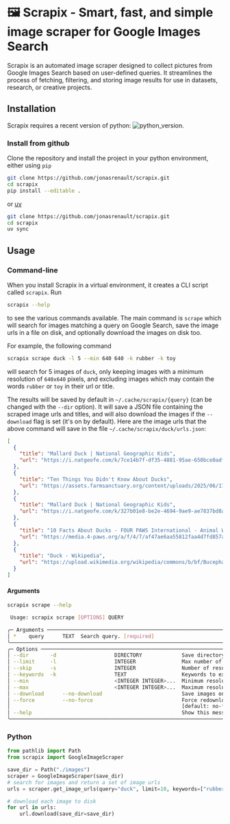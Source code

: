 # 🖼️ Scrapix - Smart, fast, and simple image scraper for Google Images Search

Scrapix is an automated image scraper designed to collect pictures from Google Images Search based on user-defined queries. It streamlines the process of fetching, filtering, and storing image results for use in datasets, research, or creative projects.

## Installation

Scrapix requires a recent version of python: ![python_version](https://img.shields.io/badge/Python-%3E=3.12-blue).

### Install from github

Clone the repository and install the project in your python environment, either using `pip`

```bash
git clone https://github.com/jonasrenault/scrapix.git
cd scrapix
pip install --editable .
```

or [uv](https://docs.astral.sh/uv/)

```bash
git clone https://github.com/jonasrenault/scrapix.git
cd scrapix
uv sync
```

## Usage

### Command-line

When you install Scrapix in a virtual environment, it creates a CLI script called `scrapix`. Run

```bash
scrapix --help
```

to see the various commands available. The main command is `scrape` which will search for images matching a query on Google Search, save the image urls in a file on disk, and optionally download the images on disk too.

For example, the following command

```bash
scrapix scrape duck -l 5 --min 640 640 -k rubber -k toy
```

will search for 5 images of `duck`, only keeping images with a minimum resolution of `640x640` pixels, and excluding images which may contain the words `rubber` or `toy` in their url or title.

The results will be saved by default in `~/.cache/scrapix/{query}` (can be changed with the `--dir` option). It will save a JSON file containing the scraped image urls and titles, and will also download the images if the `--download` flag is set (it's on by default). Here are the image urls that the above command will save in the file `~/.cache/scrapix/duck/urls.json`:

```json
[
  {
    "title": "Mallard Duck | National Geographic Kids",
    "url": "https://i.natgeofe.com/k/7ce14b7f-df35-4881-95ae-650bce0adf4d/mallard-male-standing_square.jpg"
  },
  {
    "title": "Ten Things You Didn't Know About Ducks",
    "url": "https://assets.farmsanctuary.org/content/uploads/2025/06/17071818/2021_04-28_FSNY_Macka_and_Milo_ducks_DSC_3924_CREDIT_Farm_Sanctuary-1600x1068.jpg"
  },
  {
    "title": "Mallard Duck | National Geographic Kids",
    "url": "https://i.natgeofe.com/k/327b01e8-be2e-4694-9ae9-ae7837bd8aea/mallard-male-swimming.jpg"
  },
  {
    "title": "10 Facts About Ducks - FOUR PAWS International - Animal Welfare Organisation",
    "url": "https://media.4-paws.org/a/f/4/7/af47ae6aa55812faa4d7fd857a6e283a8c8226bc/VIER%20PFOTEN_2019-07-18_013-2890x2000-1920x1329.jpg"
  },
  {
    "title": "Duck - Wikipedia",
    "url": "https://upload.wikimedia.org/wikipedia/commons/b/bf/Bucephala-albeola-010.jpg"
  }
]
```

#### Arguments

```bash
scrapix scrape --help

 Usage: scrapix scrape [OPTIONS] QUERY

╭─ Arguments ─────────────────────────────────────────────────────────────────────────────────────────────────────────────────╮
│ *    query      TEXT  Search query. [required]                                                                              │
╰─────────────────────────────────────────────────────────────────────────────────────────────────────────────────────────────╯
╭─ Options ───────────────────────────────────────────────────────────────────────────────────────────────────────────────────╮
│ --dir       -d                   DIRECTORY             Save directory.   [default: ~/.cache/scrapix]                        │
│ --limit     -l                   INTEGER               Max number of images to download. [default: 10]                      │
│ --skip      -s                   INTEGER               Number of results to skip. [default: 0]                              │
│ --keywords  -k                   TEXT                  Keywords to exclude.                                                 │
│ --min                            <INTEGER INTEGER>...  Minimum resolution of images.                                        │
│ --max                            <INTEGER INTEGER>...  Maximum resolution of images.                                        │
│ --download      --no-download                          Save images on disk after scraping the urls. [default: download]     │
│ --force         --no-force                             Force redownload of images already present on disk.                  │
│                                                        [default: no-force]                                                  │
│ --help                                                 Show this message and exit.                                          │
╰─────────────────────────────────────────────────────────────────────────────────────────────────────────────────────────────╯
```

### Python

```python
from pathlib import Path
from scrapix import GoogleImageScraper

save_dir = Path("./images")
scraper = GoogleImageScraper(save_dir)
# search for images and return a set of image urls
urls = scraper.get_image_urls(query="duck", limit=10, keywords=["rubber", "toy"], min_res=(640, 640), max_res=(1200, 1200))

# download each image to disk
for url in urls:
    url.download(save_dir=save_dir)
```
